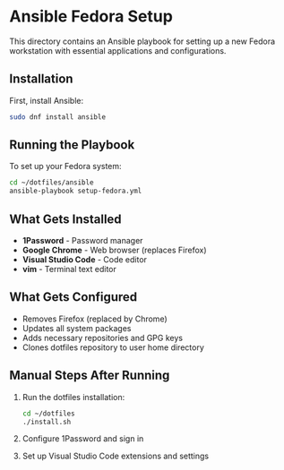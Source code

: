 # Ansible Fedora Setup

This directory contains an Ansible playbook for setting up a new Fedora workstation with essential applications and configurations.

## Installation

First, install Ansible:

```bash
sudo dnf install ansible
```

## Running the Playbook

To set up your Fedora system:

```bash
cd ~/dotfiles/ansible
ansible-playbook setup-fedora.yml
```

## What Gets Installed

- **1Password** - Password manager
- **Google Chrome** - Web browser (replaces Firefox)
- **Visual Studio Code** - Code editor
- **vim** - Terminal text editor

## What Gets Configured

- Removes Firefox (replaced by Chrome)
- Updates all system packages
- Adds necessary repositories and GPG keys
- Clones dotfiles repository to user home directory

## Manual Steps After Running

1. Run the dotfiles installation:

   ```bash
   cd ~/dotfiles
   ./install.sh
   ```

2. Configure 1Password and sign in
3. Set up Visual Studio Code extensions and settings

